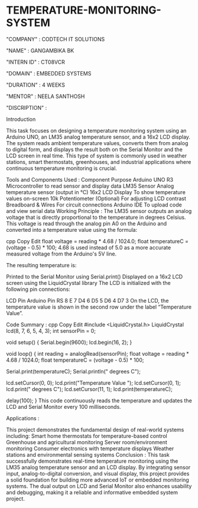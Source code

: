 # TEMPERATURE-MONITORING-SYSTEM

"COMPANY" : CODTECH IT SOLUTIONS

"NAME" : GANGAMBIKA BK

"INTERN ID" : CT08VCR

"DOMAIN" : EMBEDDED SYSTEMS

"DURATION" : 4 WEEKS

"MENTOR" : NEELA SANTHOSH

"DISCRIPTION" :

Introduction

This task focuses on designing a temperature monitoring system using an Arduino UNO, an LM35 analog temperature sensor, and a 16x2 LCD display. The system reads ambient temperature values, converts them from analog to digital form, and displays the result both on the Serial Monitor and the LCD screen in real time. This type of system is commonly used in weather stations, smart thermostats, greenhouses, and industrial applications where continuous temperature monitoring is crucial.

Tools and Components Used :
Component	Purpose
Arduino UNO R3	Microcontroller to read sensor and display data
LM35 Sensor	Analog temperature sensor (output in °C)
16x2 LCD Display	To show temperature values on-screen
10k Potentiometer	(Optional) For adjusting LCD contrast
Breadboard & Wires	For circuit connections
Arduino IDE	To upload code and view serial data
Working Principle :
The LM35 sensor outputs an analog voltage that is directly proportional to the temperature in degrees Celsius. This voltage is read through the analog pin A0 on the Arduino and converted into a temperature value using the formula:

cpp
Copy
Edit
float voltage = reading * 4.68 / 1024.0;
float temperatureC = (voltage - 0.5) * 100;
4.68 is used instead of 5.0 as a more accurate measured voltage from the Arduino's 5V line.

The resulting temperature is:

Printed to the Serial Monitor using Serial.print()
Displayed on a 16x2 LCD screen using the LiquidCrystal library
The LCD is initialized with the following pin connections:

LCD Pin	Arduino Pin
RS	8
E	7
D4	6
D5	5
D6	4
D7	3
On the LCD, the temperature value is shown in the second row under the label “Temperature Value”.

Code Summary :
cpp
Copy
Edit
#include <LiquidCrystal.h>
LiquidCrystal lcd(8, 7, 6, 5, 4, 3);
int sensorPin = 0;

void setup() {
  Serial.begin(9600);
  lcd.begin(16, 2);
}

void loop() {
  int reading = analogRead(sensorPin);
  float voltage = reading * 4.68 / 1024.0;
  float temperatureC = (voltage - 0.5) * 100;

  Serial.print(temperatureC);
  Serial.println(" degrees C");

  lcd.setCursor(0, 0);
  lcd.print("Temperature Value ");
  lcd.setCursor(0, 1);
  lcd.print(" degrees C");
  lcd.setCursor(11, 1);
  lcd.print(temperatureC);

  delay(100);
}
This code continuously reads the temperature and updates the LCD and Serial Monitor every 100 milliseconds.

Applications :

This project demonstrates the fundamental design of real-world systems including:
Smart home thermostats for temperature-based control
Greenhouse and agricultural monitoring
Server room/environment monitoring
Consumer electronics with temperature displays
Weather stations and environmental sensing systems
Conclusion :
This task successfully demonstrates real-time temperature monitoring using the LM35 analog temperature sensor and an LCD display. By integrating sensor input, analog-to-digital conversion, and visual display, this project provides a solid foundation for building more advanced IoT or embedded monitoring systems. The dual output on LCD and Serial Monitor also enhances usability and debugging, making it a reliable and informative embedded system project.






